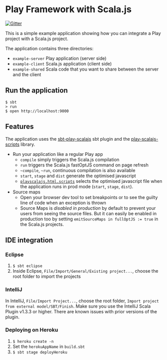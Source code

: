 # Play Framework with Scala.js

[![Gitter](https://badges.gitter.im/Join%20Chat.svg)](https://gitter.im/vmunier/play-with-scalajs-example?utm_source=badge&utm_medium=badge&utm_campaign=pr-badge&utm_content=badge)

This is a simple example application showing how you can integrate a Play project with a Scala.js project.

The application contains three directories:
* `example-server` Play application (server side)
* `example-client` Scala.js application (client side)
* `example-shared` Scala code that you want to share between the server and the client

## Run the application
```shell
$ sbt
> run
$ open http://localhost:9000
```

## Features

The application uses the [sbt-play-scalajs](https://github.com/vmunier/sbt-play-scalajs) sbt plugin and the [play-scalajs-scripts](https://github.com/vmunier/play-scalajs-scripts) library.

- Run your application like a regular Play app
  - `compile` simply triggers the Scala.js compilation
  - `run` triggers the Scala.js fastOptJS command on page refresh
  - `~compile`, `~run`, continuous compilation is also available
  - `start`, `stage` and `dist` generate the optimised javascript
  - [`playscalajs.html.scripts`](https://github.com/vmunier/play-with-scalajs-example/blob/303bfdcf3121d0d45e9425945f7480f84a81ccac/example-server/app/views/main.scala.html#L16) selects the optimised javascript file when the application runs in prod mode (`start`, `stage`, `dist`).
- Source maps
  - Open your browser dev tool to set breakpoints or to see the guilty line of code when an exception is thrown
  - Source Maps is _disabled in production_ by default to prevent your users from seeing the source files. But it can easily be enabled in production too by setting `emitSourceMaps in fullOptJS := true` in the Scala.js projects.

## IDE integration

### Eclipse

1. `$ sbt eclipse`
2. Inside Eclipse, `File/Import/General/Existing project...`, choose the root folder to import the projects

### IntelliJ

In IntelliJ, `File/Import Project...`, choose the root folder, `Import project from external model/SBT/Finish`.
Make sure you use the IntelliJ Scala Plugin v1.3.3 or higher. There are known issues with prior versions of the plugin.

### Deploying on Heroku

1. `$ heroku create -n`
2. Set the `herokuAppName` in `build.sbt`
3. `$ sbt stage deployHeroku`
